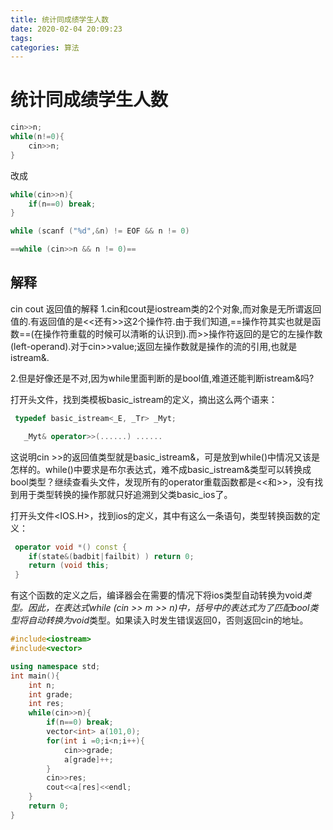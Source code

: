 ```yaml
---
title: 统计同成绩学生人数
date: 2020-02-04 20:09:23
tags: 
categories: 算法
---
```

<meta name="referrer" content="no-referrer" />


# 统计同成绩学生人数

```cpp
cin>>n;
while(n!=0){
	cin>>n;
} 
```
改成
```cpp
while(cin>>n){
	if(n==0) break;
}

while (scanf ("%d",&n) != EOF && n != 0)

==while (cin>>n && n != 0)==
```
## 解释
cin cout 返回值的解释
 1.cin和cout是iostream类的2个对象,而对象是无所谓返回值的.有返回值的是<<还有>>这2个操作符.由于我们知道,==操作符其实也就是函数==(在操作符重载的时候可以清晰的认识到).而>>操作符返回的是它的左操作数(left-operand).对于cin>>value;返回左操作数就是操作的流的引用,也就是istream&.

2.但是好像还是不对,因为while里面判断的是bool值,难道还能判断istream&吗?

打开<ISTREAM>头文件，找到类模板basic_istream的定义，摘出这么两个语来：

```cpp
 typedef basic_istream<_E, _Tr> _Myt;

   _Myt& operator>>(......) ......
```

   这说明cin >>的返回值类型就是basic_istream&，可是放到while()中情况又该是怎样的。while()中要求是布尔表达式，难不成basic_istream&类型可以转换成bool类型？继续查看头文件，发现所有的operator重载函数都是<<和>>，没有找到用于类型转换的操作那就只好追溯到父类basic_ios了。

   打开头文件<IOS.H>，找到ios的定义，其中有这么一条语句，类型转换函数的定义：

```cpp
 operator void *() const { 
 	if(state&(badbit|failbit) ) return 0; 
 	return (void this; 
 }

```

有这个函数的定义之后，编译器会在需要的情况下将ios类型自动转换为void*类型。因此，在表达式while (cin >> m >> n)中，括号中的表达式为了匹配bool类型将自动转换为void*类型。如果读入时发生错误返回0，否则返回cin的地址。


```cpp
#include<iostream>
#include<vector>

using namespace std;
int main(){
	int n;
	int grade;
	int res;
	while(cin>>n){
		if(n==0) break;
		vector<int> a(101,0);
		for(int i =0;i<n;i++){
			cin>>grade;
			a[grade]++;
		}
		cin>>res;
		cout<<a[res]<<endl;
	}
	return 0;
} 
```
